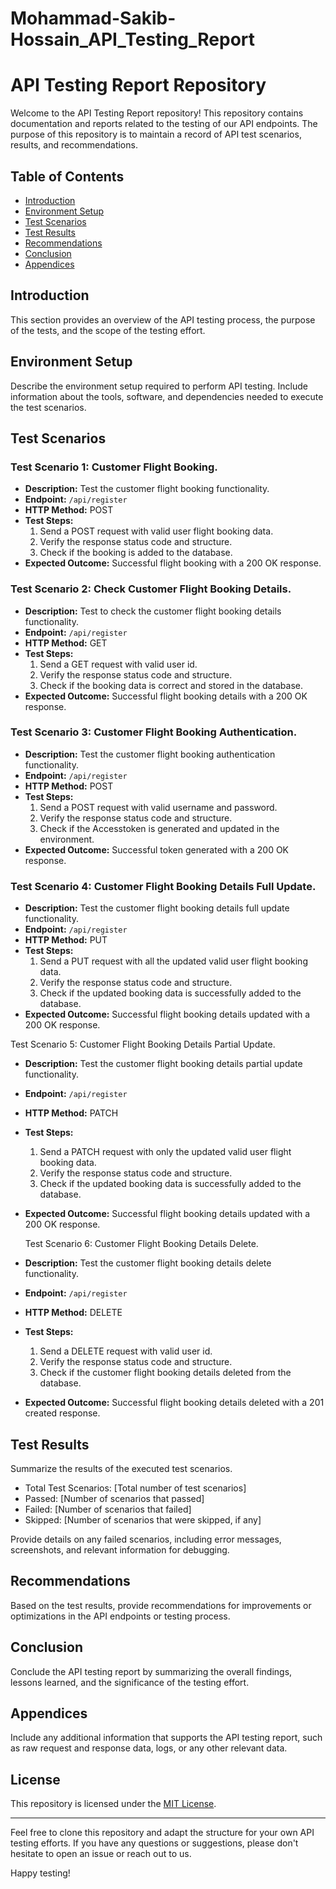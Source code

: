 # Mohammad-Sakib-Hossain_API_Testing_Report

# API Testing Report Repository

Welcome to the API Testing Report repository! This repository contains documentation and reports related to the testing of our API endpoints. The purpose of this repository is to maintain a record of API test scenarios, results, and recommendations.

## Table of Contents

- [Introduction](#introduction)
- [Environment Setup](#environment-setup)
- [Test Scenarios](#test-scenarios)
- [Test Results](#test-results)
- [Recommendations](#recommendations)
- [Conclusion](#conclusion)
- [Appendices](#appendices)

## Introduction

This section provides an overview of the API testing process, the purpose of the tests, and the scope of the testing effort.

## Environment Setup

Describe the environment setup required to perform API testing. Include information about the tools, software, and dependencies needed to execute the test scenarios.

## Test Scenarios

###  Test Scenario 1: Customer Flight Booking.

- **Description:** Test the customer flight booking functionality.
- **Endpoint:** `/api/register`
- **HTTP Method:** POST
- **Test Steps:**
  1. Send a POST request with valid user flight booking data.
  2. Verify the response status code and structure.
  3. Check if the booking is added to the database.
- **Expected Outcome:** Successful flight booking with a 200 OK response.

###  Test Scenario 2: Check Customer Flight Booking Details.

- **Description:** Test to check the customer flight booking details functionality.
- **Endpoint:** `/api/register`
- **HTTP Method:** GET
- **Test Steps:**
  1. Send a GET request with valid user id.
  2. Verify the response status code and structure.
  3. Check if the booking data is correct and stored in the database.
- **Expected Outcome:** Successful flight booking details with a 200 OK response.

###  Test Scenario 3: Customer Flight Booking Authentication.

- **Description:** Test the customer flight booking authentication functionality.
- **Endpoint:** `/api/register`
- **HTTP Method:** POST
- **Test Steps:**
  1. Send a POST request with valid username and password.
  2. Verify the response status code and structure.
  3. Check if the Accesstoken is generated and updated in the environment.
- **Expected Outcome:** Successful token generated with a 200 OK response.

###  Test Scenario 4: Customer Flight Booking Details Full Update.

- **Description:** Test the customer flight booking details full update functionality.
- **Endpoint:** `/api/register`
- **HTTP Method:** PUT
- **Test Steps:**
  1. Send a PUT request with all the updated valid user flight booking data.
  2. Verify the response status code and structure.
  3. Check if the updated booking data is successfully added to the database.
- **Expected Outcome:** Successful flight booking details updated with a 200 OK response.

Test Scenario 5: Customer Flight Booking Details Partial Update.

- **Description:** Test the customer flight booking details partial update functionality.
- **Endpoint:** `/api/register`
- **HTTP Method:** PATCH
- **Test Steps:**
  1. Send a PATCH request with only the updated valid user flight booking data.
  2. Verify the response status code and structure.
  3. Check if the updated booking data is successfully added to the database.
- **Expected Outcome:** Successful flight booking details updated with a 200 OK response.

  Test Scenario 6: Customer Flight Booking Details Delete.

- **Description:** Test the customer flight booking details delete functionality.
- **Endpoint:** `/api/register`
- **HTTP Method:** DELETE
- **Test Steps:**
  1. Send a DELETE request with valid user id.
  2. Verify the response status code and structure.
  3. Check if the customer flight booking details deleted from the database.
- **Expected Outcome:** Successful flight booking details deleted with a 201 created response.

## Test Results

Summarize the results of the executed test scenarios.

- Total Test Scenarios: [Total number of test scenarios]
- Passed: [Number of scenarios that passed]
- Failed: [Number of scenarios that failed]
- Skipped: [Number of scenarios that were skipped, if any]

Provide details on any failed scenarios, including error messages, screenshots, and relevant information for debugging.

## Recommendations

Based on the test results, provide recommendations for improvements or optimizations in the API endpoints or testing process.

## Conclusion

Conclude the API testing report by summarizing the overall findings, lessons learned, and the significance of the testing effort.

## Appendices

Include any additional information that supports the API testing report, such as raw request and response data, logs, or any other relevant data.

## License

This repository is licensed under the [MIT License](LICENSE).

---

Feel free to clone this repository and adapt the structure for your own API testing efforts. If you have any questions or suggestions, please don't hesitate to open an issue or reach out to us.

Happy testing!
